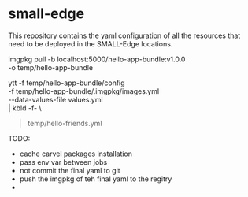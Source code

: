 # small-edge
This repository contains the yaml configuration of all the resources that need to be deployed in the SMALL-Edge locations.

imgpkg pull -b localhost:5000/hello-app-bundle:v1.0.0 \
-o temp/hello-app-bundle

ytt -f temp/hello-app-bundle/config \
-f temp/hello-app-bundle/.imgpkg/images.yml \
--data-values-file values.yml \
| kbld -f- \
> temp/hello-friends.yml

TODO:
- cache carvel packages installation
- pass env var between jobs
- not commit the final yaml to git
- push the imgpkg of teh final yaml to the regitry
- 